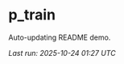 # p_train

Auto-updating README demo.

<!--START_SECTION:status-->
_Last run: 2025-10-24 01:27 UTC_
<!--END_SECTION:status-->





















































































































































































































































































































































































































































































































































































































































































































































































































































































































































































































































































































































































































































































































































































































































































































